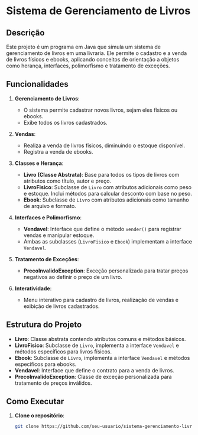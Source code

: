 # Sistema de Gerenciamento de Livros

## Descrição

Este projeto é um programa em Java que simula um sistema de gerenciamento de livros em uma livraria. Ele permite o cadastro e a venda de livros físicos e ebooks, aplicando conceitos de orientação a objetos como herança, interfaces, polimorfismo e tratamento de exceções.

## Funcionalidades

1. **Gerenciamento de Livros**:
   - O sistema permite cadastrar novos livros, sejam eles físicos ou ebooks.
   - Exibe todos os livros cadastrados.
   
2. **Vendas**:
   - Realiza a venda de livros físicos, diminuindo o estoque disponível.
   - Registra a venda de ebooks.

3. **Classes e Herança**:
   - **Livro (Classe Abstrata)**: Base para todos os tipos de livros com atributos como título, autor e preço.
   - **LivroFisico**: Subclasse de `Livro` com atributos adicionais como peso e estoque. Inclui métodos para calcular desconto com base no peso.
   - **Ebook**: Subclasse de `Livro` com atributos adicionais como tamanho de arquivo e formato.

4. **Interfaces e Polimorfismo**:
   - **Vendavel**: Interface que define o método `vender()` para registrar vendas e manipular estoque.
   - Ambas as subclasses (`LivroFisico` e `Ebook`) implementam a interface `Vendavel`.

5. **Tratamento de Exceções**:
   - **PrecoInvalidoException**: Exceção personalizada para tratar preços negativos ao definir o preço de um livro.

6. **Interatividade**:
   - Menu interativo para cadastro de livros, realização de vendas e exibição de livros cadastrados.

## Estrutura do Projeto

- **Livro**: Classe abstrata contendo atributos comuns e métodos básicos.
- **LivroFisico**: Subclasse de `Livro`, implementa a interface `Vendavel` e métodos específicos para livros físicos.
- **Ebook**: Subclasse de `Livro`, implementa a interface `Vendavel` e métodos específicos para ebooks.
- **Vendavel**: Interface que define o contrato para a venda de livros.
- **PrecoInvalidoException**: Classe de exceção personalizada para tratamento de preços inválidos.

## Como Executar

1. **Clone o repositório**:
   ```bash
   git clone https://github.com/seu-usuario/sistema-gerenciamento-livros.git
